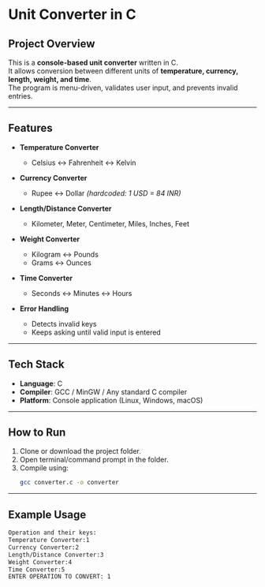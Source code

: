 # Unit Converter in C

##  Project Overview
This is a **console-based unit converter** written in C.  
It allows conversion between different units of **temperature, currency, length, weight, and time**.  
The program is menu-driven, validates user input, and prevents invalid entries.  

---

##  Features
- **Temperature Converter**   
  - Celsius ↔ Fahrenheit ↔ Kelvin  

- **Currency Converter**   
  - Rupee ↔ Dollar *(hardcoded: 1 USD = 84 INR)*  

- **Length/Distance Converter**   
  - Kilometer, Meter, Centimeter, Miles, Inches, Feet  

- **Weight Converter**  
  - Kilogram ↔ Pounds  
  - Grams ↔ Ounces  

- **Time Converter**   
  - Seconds ↔ Minutes ↔ Hours  

- **Error Handling**  
  - Detects invalid keys  
  - Keeps asking until valid input is entered  

---

##  Tech Stack
- **Language**: C  
- **Compiler**: GCC / MinGW / Any standard C compiler  
- **Platform**: Console application (Linux, Windows, macOS)  

---

##  How to Run
1. Clone or download the project folder.  
2. Open terminal/command prompt in the folder.  
3. Compile using:  
   ```bash
   gcc converter.c -o converter

---
##  Example Usage
   ```bash
Operation and their keys:
Temperature Converter:1
Currency Converter:2
Length/Distance Converter:3
Weight Converter:4
Time Converter:5
ENTER OPERATION TO CONVERT: 1
